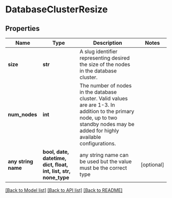# DatabaseClusterResize


## Properties
Name | Type | Description | Notes
------------ | ------------- | ------------- | -------------
**size** | **str** | A slug identifier representing desired the size of the nodes in the database cluster. | 
**num_nodes** | **int** | The number of nodes in the database cluster. Valid values are are 1-3. In addition to the primary node, up to two standby nodes may be added for highly available configurations. | 
**any string name** | **bool, date, datetime, dict, float, int, list, str, none_type** | any string name can be used but the value must be the correct type | [optional]

[[Back to Model list]](../README.md#documentation-for-models) [[Back to API list]](../README.md#documentation-for-api-endpoints) [[Back to README]](../README.md)


